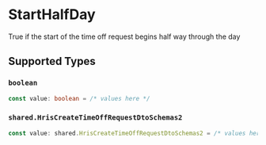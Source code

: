 # StartHalfDay

True if the start of the time off request begins half way through the day


## Supported Types

### `boolean`

```typescript
const value: boolean = /* values here */
```

### `shared.HrisCreateTimeOffRequestDtoSchemas2`

```typescript
const value: shared.HrisCreateTimeOffRequestDtoSchemas2 = /* values here */
```

